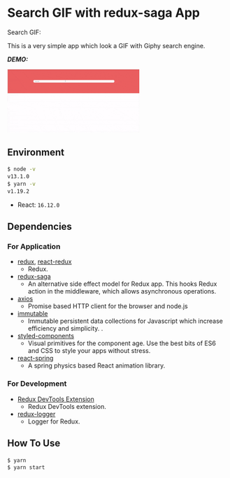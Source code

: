 # Search GIF with redux-saga App

Search GIF:

This is a very simple app which look a GIF with Giphy search engine.

**_DEMO:_**

<img src="./src/resource/200101searchGifSaga.gif" width="60%">

## Environment

```bash
$ node -v
v13.1.0
$ yarn -v
v1.19.2
```

- React: `16.12.0`

## Dependencies

### For Application

- [redux](https://github.com/reduxjs/redux), [react-redux](https://github.com/reduxjs/react-redux)
  - Redux.
- [redux-saga](https://github.com/redux-saga/redux-saga)
  - An alternative side effect model for Redux app. This hooks Redux action in the middleware, which allows asynchronous operations.
- [axios](https://github.com/axios/axios)
  - Promise based HTTP client for the browser and node.js
- [immutable](https://github.com/immutable-js/immutable-js)
  - Immutable persistent data collections for Javascript which increase efficiency and simplicity. .
- [styled-components](https://www.styled-components.com/)
  - Visual primitives for the component age. Use the best bits of ES6 and CSS to style your apps without stress.
- [react-spring](https://github.com/react-spring/react-spring)
  - A spring physics based React animation library.

### For Development

- [Redux DevTools Extension](https://github.com/zalmoxisus/redux-devtools-extension)
  - Redux DevTools extension.
- [redux-logger](https://github.com/LogRocket/redux-logger)
  - Logger for Redux.

## How To Use

```bash
$ yarn
$ yarn start
```
